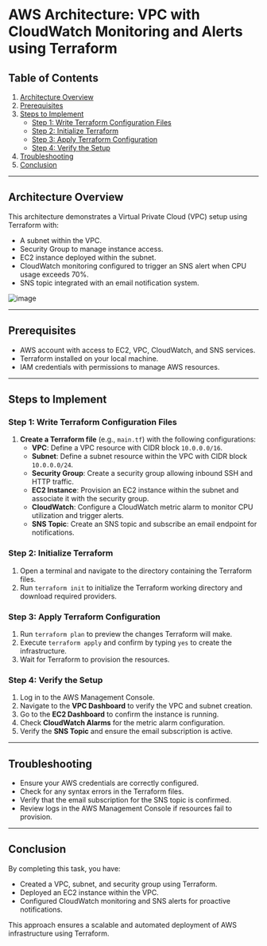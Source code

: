 # AWS Architecture: VPC with CloudWatch Monitoring and Alerts using Terraform

## Table of Contents
1. [Architecture Overview](#architecture-overview)
2. [Prerequisites](#prerequisites)
3. [Steps to Implement](#steps-to-implement)
    - [Step 1: Write Terraform Configuration Files](#step-1-write-terraform-configuration-files)
    - [Step 2: Initialize Terraform](#step-2-initialize-terraform)
    - [Step 3: Apply Terraform Configuration](#step-3-apply-terraform-configuration)
    - [Step 4: Verify the Setup](#step-4-verify-the-setup)
4. [Troubleshooting](#troubleshooting)
5. [Conclusion](#conclusion)

---

## Architecture Overview
This architecture demonstrates a Virtual Private Cloud (VPC) setup using Terraform with:
- A subnet within the VPC.
- Security Group to manage instance access.
- EC2 instance deployed within the subnet.
- CloudWatch monitoring configured to trigger an SNS alert when CPU usage exceeds 70%.
- SNS topic integrated with an email notification system.

![image](https://github.com/user-attachments/assets/d15c2631-b5c8-4629-b917-ee35dabc6b1a)

---

## Prerequisites
- AWS account with access to EC2, VPC, CloudWatch, and SNS services.
- Terraform installed on your local machine.
- IAM credentials with permissions to manage AWS resources.

---

## Steps to Implement

### Step 1: Write Terraform Configuration Files
1. **Create a Terraform file** (e.g., `main.tf`) with the following configurations:
   - **VPC**: Define a VPC resource with CIDR block `10.0.0.0/16`.
   - **Subnet**: Define a subnet resource within the VPC with CIDR block `10.0.0.0/24`.
   - **Security Group**: Create a security group allowing inbound SSH and HTTP traffic.
   - **EC2 Instance**: Provision an EC2 instance within the subnet and associate it with the security group.
   - **CloudWatch**: Configure a CloudWatch metric alarm to monitor CPU utilization and trigger alerts.
   - **SNS Topic**: Create an SNS topic and subscribe an email endpoint for notifications.

### Step 2: Initialize Terraform
1. Open a terminal and navigate to the directory containing the Terraform files.
2. Run `terraform init` to initialize the Terraform working directory and download required providers.

### Step 3: Apply Terraform Configuration
1. Run `terraform plan` to preview the changes Terraform will make.
2. Execute `terraform apply` and confirm by typing `yes` to create the infrastructure.
3. Wait for Terraform to provision the resources.

### Step 4: Verify the Setup
1. Log in to the AWS Management Console.
2. Navigate to the **VPC Dashboard** to verify the VPC and subnet creation.
3. Go to the **EC2 Dashboard** to confirm the instance is running.
4. Check **CloudWatch Alarms** for the metric alarm configuration.
5. Verify the **SNS Topic** and ensure the email subscription is active.

---

## Troubleshooting
- Ensure your AWS credentials are correctly configured.
- Check for any syntax errors in the Terraform files.
- Verify that the email subscription for the SNS topic is confirmed.
- Review logs in the AWS Management Console if resources fail to provision.

---

## Conclusion
By completing this task, you have:
- Created a VPC, subnet, and security group using Terraform.
- Deployed an EC2 instance within the VPC.
- Configured CloudWatch monitoring and SNS alerts for proactive notifications.

This approach ensures a scalable and automated deployment of AWS infrastructure using Terraform.
